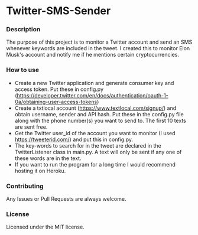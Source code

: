 # Twitter-SMS-Sender

### Description

The purpose of this project is to monitor a Twitter account and send an SMS whenever keywords are included in the tweet. I created this to monitor Elon Musk's account and notify me if he mentions certain cryptocurrencies.

### How to use

- Create a new Twitter application and generate consumer key and access token. Put these in config.py (https://developer.twitter.com/en/docs/authentication/oauth-1-0a/obtaining-user-access-tokens)
- Create a txtlocal account (https://www.textlocal.com/signup/) and obtain username, sender and API hash. Put these in the config.py file along with the phone number(s) you want to send to. The first 10 texts are sent free.
- Get the Twitter user_id of the account you want to monitor (I used https://tweeterid.com/) and put this in config.py.
- The key-words to search for in the tweet are declared in the TwitterListener class in main.py. A text will only be sent if any one of these words are in the text.
- If you want to run the program for a long time I would recommend hosting it on Heroku.

### Contributing

Any Issues or Pull Requests are always welcome. 

### License

Licensed under the MIT license.


